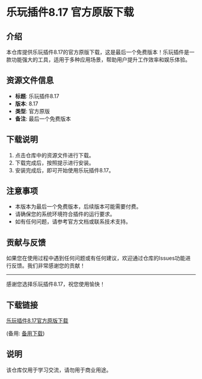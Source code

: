 # 乐玩插件8.17 官方原版下载

## 介绍

本仓库提供乐玩插件8.17的官方原版下载，这是最后一个免费版本！乐玩插件是一款功能强大的工具，适用于多种应用场景，帮助用户提升工作效率和娱乐体验。

## 资源文件信息

- **标题**: 乐玩插件8.17
- **版本**: 8.17
- **类型**: 官方原版
- **备注**: 最后一个免费版本

## 下载说明

1. 点击仓库中的资源文件进行下载。
2. 下载完成后，按照提示进行安装。
3. 安装完成后，即可开始使用乐玩插件8.17。

## 注意事项

- 本版本为最后一个免费版本，后续版本可能需要付费。
- 请确保您的系统环境符合插件的运行要求。
- 如有任何问题，请参考官方文档或联系技术支持。

## 贡献与反馈

如果您在使用过程中遇到任何问题或有任何建议，欢迎通过仓库的Issues功能进行反馈。我们非常感谢您的贡献！

---

感谢您选择乐玩插件8.17，祝您使用愉快！

## 下载链接
[乐玩插件8.17官方原版下载](https://pan.quark.cn/s/8ebe44ba26b5) 

(备用: [备用下载](https://pan.baidu.com/s/1OegaFAcWzHE0lj_je-9xZA?pwd=1234))

## 说明

该仓库仅用于学习交流，请勿用于商业用途。
